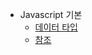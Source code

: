- Javascript 기본
    - [데이터 타입](https://github.com/chori84/til/blob/master/JavaScript/inflearn-javascript-basic/25.Javascript기본-데이터타입.md)
    - [참조](https://github.com/chori84/til/blob/master/JavaScript/inflearn-javascript-basic/26.Javascript기본-참조.md)